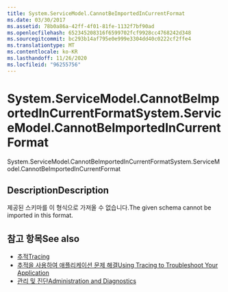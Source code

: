 ```yaml
---
title: System.ServiceModel.CannotBeImportedInCurrentFormat
ms.date: 03/30/2017
ms.assetid: 78b0a86a-42ff-4f01-81fe-1132f7bf90ad
ms.openlocfilehash: 652345208316f6599702fcf9928cc4768242d348
ms.sourcegitcommit: bc293b14af795e0e999e3304dd40c0222cf2ffe4
ms.translationtype: MT
ms.contentlocale: ko-KR
ms.lasthandoff: 11/26/2020
ms.locfileid: "96255756"
---
```

# <a name="systemservicemodelcannotbeimportedincurrentformat"></a><span data-ttu-id="45475-102">System.ServiceModel.CannotBeImportedInCurrentFormat</span><span class="sxs-lookup"><span data-stu-id="45475-102">System.ServiceModel.CannotBeImportedInCurrentFormat</span></span>

<span data-ttu-id="45475-103">System.ServiceModel.CannotBeImportedInCurrentFormat</span><span class="sxs-lookup"><span data-stu-id="45475-103">System.ServiceModel.CannotBeImportedInCurrentFormat</span></span>  
  
## <a name="description"></a><span data-ttu-id="45475-104">Description</span><span class="sxs-lookup"><span data-stu-id="45475-104">Description</span></span>  

 <span data-ttu-id="45475-105">제공된 스키마를 이 형식으로 가져올 수 없습니다.</span><span class="sxs-lookup"><span data-stu-id="45475-105">The given schema cannot be imported in this format.</span></span>  
  
## <a name="see-also"></a><span data-ttu-id="45475-106">참고 항목</span><span class="sxs-lookup"><span data-stu-id="45475-106">See also</span></span>

- [<span data-ttu-id="45475-107">추적</span><span class="sxs-lookup"><span data-stu-id="45475-107">Tracing</span></span>](index.md)
- [<span data-ttu-id="45475-108">추적을 사용하여 애플리케이션 문제 해결</span><span class="sxs-lookup"><span data-stu-id="45475-108">Using Tracing to Troubleshoot Your Application</span></span>](using-tracing-to-troubleshoot-your-application.md)
- [<span data-ttu-id="45475-109">관리 및 진단</span><span class="sxs-lookup"><span data-stu-id="45475-109">Administration and Diagnostics</span></span>](../index.md)
